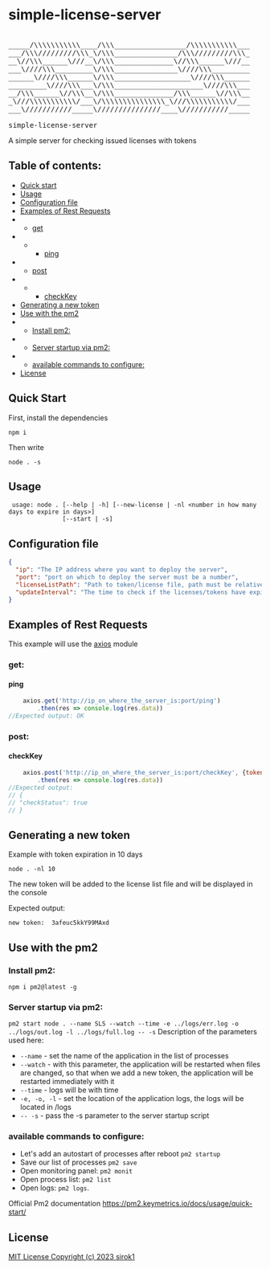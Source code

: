 # simple-license-server
<pre style="overflow: visible">

_____/\\\\\\\\\\\____/\\\_________________/\\\\\\\\\\\___        
___/\\\/////////\\\_\/\\\_______________/\\\/////////\\\_       
__\//\\\______\///__\/\\\______________\//\\\______\///__      
___\////\\\_________\/\\\_______________\////\\\_________     
______\////\\\______\/\\\__________________\////\\\______    
_________\////\\\___\/\\\_____________________\////\\\___   
__/\\\______\//\\\__\/\\\______________/\\\______\//\\\__  
_\///\\\\\\\\\\\/___\/\\\\\\\\\\\\\\\_\///\\\\\\\\\\\/___
___\///////////_____\///////////////____\///////////_____

simple-license-server
</pre>

A simple server for checking issued licenses with tokens

## Table of contents:
- [Quick start](#quick-start)
- [Usage](#usage)
- [Configuration file](#configuration-file)
- [Examples of Rest Requests](#examples-of-rest-requests)
- - [get](#get)
- - - [ping](#ping)
- - [post](#post)
- - - [checkKey](#checkkey)
- [Generating a new token](#generating-a-new-token)
- [Use with the pm2](#generating-a-new-token)
- - [Install pm2:](#install-pm2)
- - [Server startup via pm2:](#server-startup-via-pm2)
- - [available commands to configure:](#available-commands-to-configure)
- [License](#license)
## Quick Start
First, install the dependencies
```
npm i
```
Then write
```
node . -s
```
## Usage
```
 usage: node . [--help | -h] [--new-license | -nl <number in how many days to expire in days>]
               [--start | -s]

```
## Configuration file
```json
{
  "ip": "The IP address where you want to deploy the server",
  "port": "port on which to deploy the server must be a number",
  "licenseListPath": "Path to token/license file, path must be relative, e.g. \"./licenseList.json\", only .json files are supported",
  "updateInterval": "The time to check if the licenses/tokens have expired should be a number in milliseconds, for example 1800000 (30 minutes)"
}
```
## Examples of Rest Requests
This example will use the [axios](https://axios-http.com/) module
### get:
#### ping
```js
    axios.get('http://ip_on_where_the_server_is:port/ping')
        .then(res => console.log(res.data))
//Expected output: OK
```
### post:
#### checkKey
```js
    axios.post('http://ip_on_where_the_server_is:port/checkKey', {token: "токен сегенерированным сервером"})
        .then(res => console.log(res.data))
//Expected output: 
// { 
// "checkStatus": true 
// }
```
## Generating a new token
Example with token expiration in 10 days
```
node . -nl 10
```
The new token will be added to the license list file and will be displayed in the console

Expected output:
```
new token:  3afeuc5kkY99MAxd
```

## Use with the pm2 
### Install pm2:
```
npm i pm2@latest -g
```
### Server startup via pm2:
```pm2 start node . --name SLS --watch --time -e ../logs/err.log -o ../logs/out.log -l ../logs/full.log -- -s```
Description of the parameters used here:
- `--name` - set the name of the application in the list of processes
- `--watch` - with this parameter, the application will be restarted when files are changed, so that when we add a new token, the application will be restarted immediately with it
- `--time` - logs will be with time
- `-e, -o, -l` - set the location of the application logs, the logs will be located in /logs
- `-- -s` - pass the -s parameter to the server startup script

### available commands to configure:
- Let's add an autostart of processes after reboot `pm2 startup`
- Save our list of processes `pm2 save`
- Open monitoring panel: `pm2 monit`
- Open process list: `pm2 list`
- Open logs: `pm2 logs`.

Official Pm2 documentation https://pm2.keymetrics.io/docs/usage/quick-start/

## License
[MIT License Copyright (c) 2023 sirok1](./LICENSE)
